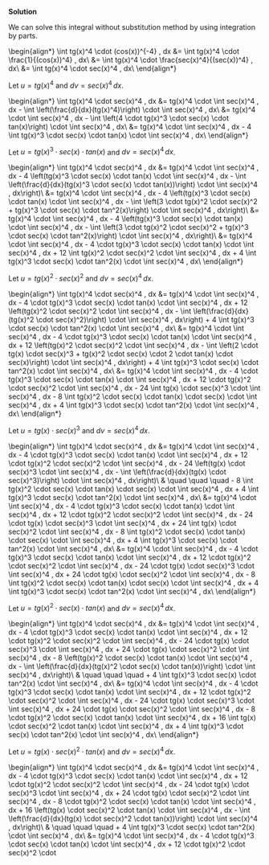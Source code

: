

**Solution**

We can solve this integral without substitution method by using integration by parts.

\begin{align*}
\int tg(x)^4 \cdot (cos(x))^{-4} \, dx &= \int tg(x)^4 \cdot \frac{1}{(cos(x))^4} \, dx\\
&= \int tg(x)^4 \cdot \frac{sec(x)^4}{(sec(x))^4} \, dx\\
&= \int tg(x)^4 \cdot sec(x)^4 \, dx\\
\end{align*}

Let $u = tg(x)^4$ and $dv = sec(x)^4 \, dx$.

\begin{align*}
\int tg(x)^4 \cdot sec(x)^4 \, dx &= tg(x)^4 \cdot \int sec(x)^4 \, dx - \int \left(\frac{d}{dx}(tg(x)^4)\right) \cdot \int sec(x)^4 \, dx\\
&= tg(x)^4 \cdot \int sec(x)^4 \, dx - \int \left(4 \cdot tg(x)^3 \cdot sec(x) \cdot tan(x)\right) \cdot \int sec(x)^4 \, dx\\
&= tg(x)^4 \cdot \int sec(x)^4 \, dx - 4 \int tg(x)^3 \cdot sec(x) \cdot tan(x) \cdot \int sec(x)^4 \, dx\\
\end{align*}

Let $u = tg(x)^3 \cdot sec(x) \cdot tan(x)$ and $dv = sec(x)^4 \, dx$.

\begin{align*}
\int tg(x)^4 \cdot sec(x)^4 \, dx &= tg(x)^4 \cdot \int sec(x)^4 \, dx - 4 \left(tg(x)^3 \cdot sec(x) \cdot tan(x) \cdot \int sec(x)^4 \, dx - \int \left(\frac{d}{dx}(tg(x)^3 \cdot sec(x) \cdot tan(x))\right) \cdot \int sec(x)^4 \, dx\right)\\
&= tg(x)^4 \cdot \int sec(x)^4 \, dx - 4 \left(tg(x)^3 \cdot sec(x) \cdot tan(x) \cdot \int sec(x)^4 \, dx - \int \left(3 \cdot tg(x)^2 \cdot sec(x)^2 + tg(x)^3 \cdot sec(x) \cdot tan^2(x)\right) \cdot \int sec(x)^4 \, dx\right)\\
&= tg(x)^4 \cdot \int sec(x)^4 \, dx - 4 \left(tg(x)^3 \cdot sec(x) \cdot tan(x) \cdot \int sec(x)^4 \, dx - \int \left(3 \cdot tg(x)^2 \cdot sec(x)^2 + tg(x)^3 \cdot sec(x) \cdot tan^2(x)\right) \cdot \int sec(x)^4 \, dx\right)\\
&= tg(x)^4 \cdot \int sec(x)^4 \, dx - 4 \cdot tg(x)^3 \cdot sec(x) \cdot tan(x) \cdot \int sec(x)^4 \, dx + 12 \int tg(x)^2 \cdot sec(x)^2 \cdot \int sec(x)^4 \, dx + 4 \int tg(x)^3 \cdot sec(x) \cdot tan^2(x) \cdot \int sec(x)^4 \, dx\\
\end{align*}

Let $u = tg(x)^2 \cdot sec(x)^2$ and $dv = sec(x)^4 \, dx$.

\begin{align*}
\int tg(x)^4 \cdot sec(x)^4 \, dx &= tg(x)^4 \cdot \int sec(x)^4 \, dx - 4 \cdot tg(x)^3 \cdot sec(x) \cdot tan(x) \cdot \int sec(x)^4 \, dx + 12 \left(tg(x)^2 \cdot sec(x)^2 \cdot \int sec(x)^4 \, dx - \int \left(\frac{d}{dx}(tg(x)^2 \cdot sec(x)^2)\right) \cdot \int sec(x)^4 \, dx\right) + 4 \int tg(x)^3 \cdot sec(x) \cdot tan^2(x) \cdot \int sec(x)^4 \, dx\\
&= tg(x)^4 \cdot \int sec(x)^4 \, dx - 4 \cdot tg(x)^3 \cdot sec(x) \cdot tan(x) \cdot \int sec(x)^4 \, dx + 12 \left(tg(x)^2 \cdot sec(x)^2 \cdot \int sec(x)^4 \, dx - \int \left(2 \cdot tg(x) \cdot sec(x)^3 + tg(x)^2 \cdot sec(x) \cdot 2 \cdot tan(x) \cdot sec(x)\right) \cdot \int sec(x)^4 \, dx\right) + 4 \int tg(x)^3 \cdot sec(x) \cdot tan^2(x) \cdot \int sec(x)^4 \, dx\\
&= tg(x)^4 \cdot \int sec(x)^4 \, dx - 4 \cdot tg(x)^3 \cdot sec(x) \cdot tan(x) \cdot \int sec(x)^4 \, dx + 12 \cdot tg(x)^2 \cdot sec(x)^2 \cdot \int sec(x)^4 \, dx - 24 \int tg(x) \cdot sec(x)^3 \cdot \int sec(x)^4 \, dx - 8 \int tg(x)^2 \cdot sec(x) \cdot tan(x) \cdot sec(x) \cdot \int sec(x)^4 \, dx + 4 \int tg(x)^3 \cdot sec(x) \cdot tan^2(x) \cdot \int sec(x)^4 \, dx\\
\end{align*}

Let $u = tg(x) \cdot sec(x)^3$ and $dv = sec(x)^4 \, dx$.

\begin{align*}
\int tg(x)^4 \cdot sec(x)^4 \, dx &= tg(x)^4 \cdot \int sec(x)^4 \, dx - 4 \cdot tg(x)^3 \cdot sec(x) \cdot tan(x) \cdot \int sec(x)^4 \, dx + 12 \cdot tg(x)^2 \cdot sec(x)^2 \cdot \int sec(x)^4 \, dx - 24 \left(tg(x) \cdot sec(x)^3 \cdot \int sec(x)^4 \, dx - \int \left(\frac{d}{dx}(tg(x) \cdot sec(x)^3)\right) \cdot \int sec(x)^4 \, dx\right)\\
& \quad \quad \quad - 8 \int tg(x)^2 \cdot sec(x) \cdot tan(x) \cdot sec(x) \cdot \int sec(x)^4 \, dx + 4 \int tg(x)^3 \cdot sec(x) \cdot tan^2(x) \cdot \int sec(x)^4 \, dx\\
&= tg(x)^4 \cdot \int sec(x)^4 \, dx - 4 \cdot tg(x)^3 \cdot sec(x) \cdot tan(x) \cdot \int sec(x)^4 \, dx + 12 \cdot tg(x)^2 \cdot sec(x)^2 \cdot \int sec(x)^4 \, dx - 24 \cdot tg(x) \cdot sec(x)^3 \cdot \int sec(x)^4 \, dx + 24 \int tg(x) \cdot sec(x)^2 \cdot \int sec(x)^4 \, dx - 8 \int tg(x)^2 \cdot sec(x) \cdot tan(x) \cdot sec(x) \cdot \int sec(x)^4 \, dx + 4 \int tg(x)^3 \cdot sec(x) \cdot tan^2(x) \cdot \int sec(x)^4 \, dx\\
&= tg(x)^4 \cdot \int sec(x)^4 \, dx - 4 \cdot tg(x)^3 \cdot sec(x) \cdot tan(x) \cdot \int sec(x)^4 \, dx + 12 \cdot tg(x)^2 \cdot sec(x)^2 \cdot \int sec(x)^4 \, dx - 24 \cdot tg(x) \cdot sec(x)^3 \cdot \int sec(x)^4 \, dx + 24 \cdot tg(x) \cdot sec(x)^2 \cdot \int sec(x)^4 \, dx - 8 \int tg(x)^2 \cdot sec(x) \cdot tan(x) \cdot sec(x) \cdot \int sec(x)^4 \, dx + 4 \int tg(x)^3 \cdot sec(x) \cdot tan^2(x) \cdot \int sec(x)^4 \, dx\\
\end{align*}

Let $u = tg(x)^2 \cdot sec(x) \cdot tan(x)$ and $dv = sec(x)^4 \, dx$.

\begin{align*}
\int tg(x)^4 \cdot sec(x)^4 \, dx &= tg(x)^4 \cdot \int sec(x)^4 \, dx - 4 \cdot tg(x)^3 \cdot sec(x) \cdot tan(x) \cdot \int sec(x)^4 \, dx + 12 \cdot tg(x)^2 \cdot sec(x)^2 \cdot \int sec(x)^4 \, dx - 24 \cdot tg(x) \cdot sec(x)^3 \cdot \int sec(x)^4 \, dx + 24 \cdot tg(x) \cdot sec(x)^2 \cdot \int sec(x)^4 \, dx - 8 \left(tg(x)^2 \cdot sec(x) \cdot tan(x) \cdot \int sec(x)^4 \, dx - \int \left(\frac{d}{dx}(tg(x)^2 \cdot sec(x) \cdot tan(x))\right) \cdot \int sec(x)^4 \, dx\right)\\
& \quad \quad \quad + 4 \int tg(x)^3 \cdot sec(x) \cdot tan^2(x) \cdot \int sec(x)^4 \, dx\\
&= tg(x)^4 \cdot \int sec(x)^4 \, dx - 4 \cdot tg(x)^3 \cdot sec(x) \cdot tan(x) \cdot \int sec(x)^4 \, dx + 12 \cdot tg(x)^2 \cdot sec(x)^2 \cdot \int sec(x)^4 \, dx - 24 \cdot tg(x) \cdot sec(x)^3 \cdot \int sec(x)^4 \, dx + 24 \cdot tg(x) \cdot sec(x)^2 \cdot \int sec(x)^4 \, dx - 8 \cdot tg(x)^2 \cdot sec(x) \cdot tan(x) \cdot \int sec(x)^4 \, dx + 16 \int tg(x) \cdot sec(x)^2 \cdot tan(x) \cdot \int sec(x)^4 \, dx + 4 \int tg(x)^3 \cdot sec(x) \cdot tan^2(x) \cdot \int sec(x)^4 \, dx\\
\end{align*}

Let $u = tg(x) \cdot sec(x)^2 \cdot tan(x)$ and $dv = sec(x)^4 \, dx$.

\begin{align*}
\int tg(x)^4 \cdot sec(x)^4 \, dx &= tg(x)^4 \cdot \int sec(x)^4 \, dx - 4 \cdot tg(x)^3 \cdot sec(x) \cdot tan(x) \cdot \int sec(x)^4 \, dx + 12 \cdot tg(x)^2 \cdot sec(x)^2 \cdot \int sec(x)^4 \, dx - 24 \cdot tg(x) \cdot sec(x)^3 \cdot \int sec(x)^4 \, dx + 24 \cdot tg(x) \cdot sec(x)^2 \cdot \int sec(x)^4 \, dx - 8 \cdot tg(x)^2 \cdot sec(x) \cdot tan(x) \cdot \int sec(x)^4 \, dx + 16 \left(tg(x) \cdot sec(x)^2 \cdot tan(x) \cdot \int sec(x)^4 \, dx - \int \left(\frac{d}{dx}(tg(x) \cdot sec(x)^2 \cdot tan(x))\right) \cdot \int sec(x)^4 \, dx\right)\\
& \quad \quad \quad + 4 \int tg(x)^3 \cdot sec(x) \cdot tan^2(x) \cdot \int sec(x)^4 \, dx\\
&= tg(x)^4 \cdot \int sec(x)^4 \, dx - 4 \cdot tg(x)^3 \cdot sec(x) \cdot tan(x) \cdot \int sec(x)^4 \, dx + 12 \cdot tg(x)^2 \cdot sec(x)^2 \cdot